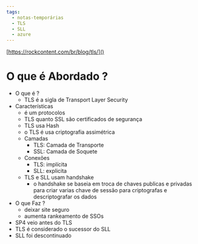 ```yaml
---
tags:
  - notas-temporárias
  - TLS
  - SLL
  - azure
---
```



[https://rockcontent.com/br/blog/tls/]()

# O que é Abordado ?
* O que é ?
	* TLS é a sigla de Transport Layer Security
* Características 
	* é um protocolos
	* TLS quanto SSL são certificados de segurança
	* TLS usa Hash
	* o TLS é usa criptografia assimétrica
	* Camadas
		* TLS: Camada de Transporte
		* SSL: Camada de Soquete
	* Conexões
		* TLS: implícita
		* SLL: explicita
	* TLS e SLL usam handshake
		* o handshake se baseia em troca de chaves publicas e privadas para criar varias chave de sessão para criptografas e descriptografar os dados
* O que Faz ?
	* deixar site seguro
	* aumenta rankeamento de SSOs
* SP4 veio antes do TLS
* TLS é considerado o sucessor do SLL
* SLL foi descontinuado